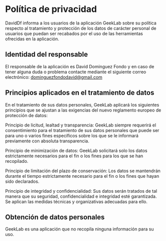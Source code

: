 # Política de privacidad

DavidDf informa a los usuarios de la aplicación GeekLab sobre su política respecto al tratamiento y protección de los datos de carácter personal de usuarios que puedan ser recabados por el uso de las herramientas ofrecidas en la aplicación.

## Identidad del responsable

El responsable de la aplicación es David Dominguez Fondo y en caso de tener alguna duda o problema contacte mediante el siguiente correo electrónico: dominguezfondodavid@gmail.com

## Principios aplicados en el tratamiento de datos
En el tratamiento de sus datos personales, GeekLab aplicará los siguientes principios que se ajustan a las exigencias del nuevo reglamento europeo de protección de datos:

Principio de licitud, lealtad y transparencia: GeekLab siempre requerirá el consentimiento para el tratamiento de sus datos personales que puede ser para uno o varios fines específicos sobre los que se le informará previamente con absoluta transparencia.

Principio de minimización de datos: GeekLab solicitará solo los datos estrictamente necesarios para el fin o los fines para los que se han recopilado.

Principio de limitación del plazo de conservación: Los datos se mantendrán durante el tiempo estrictamente necesario para el fin o los fines que hayan sido declarados.

Principio de integridad y confidencialidad: Sus datos serán tratados de tal manera que su seguridad, confidencialidad e integridad esté garantizada. Se aplican las medidas técnicas y organizativas adecuadas para ello.

## Obtención de datos personales

GeekLab es una aplicación que no recopila ninguna información para su uso.
